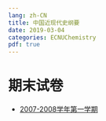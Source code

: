 ```yaml
---
lang: zh-CN
title: 中国近现代史纲要
date: 2019-03-04
categories: ECNUChemistry
pdf: true
---
```

# 期末试卷
* [2007-2008学年第一学期](https://dev.tencent.com/api/share/download/dfc34247-3742-4bb1-9a30-774fc50ef9b9)